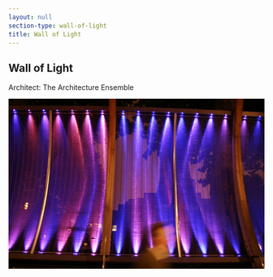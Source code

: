 ```yaml
---
layout: null
section-type: wall-of-light
title: Wall of Light
---
```


## Wall of Light

Architect: The Architecture Ensemble

[![wall of light image][image]][slide]

[image]: /img/wall-main.jpg
[slide]: /wallslide/
